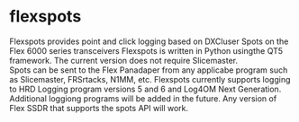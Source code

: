 # flexspots
Flexspots provides point and click logging based on DXCluser Spots on the Flex 6000 series transceivers
Flexspots is written in Python usingthe QT5 framework.  The current version does not require Slicemaster.  
Spots can be sent to the Flex Panadaper from any applicabe program such as Slicemaster, FRSrtacks, N1MM, etc. 
Flexspots currently supports logging to HRD Logging program versions 5 and 6 and Log4OM Next Generation.  
Additional loggiong programs will be added in the future.  Any version of Flex SSDR that supports the spots API will work.
